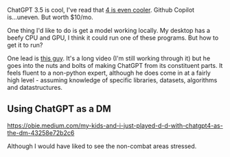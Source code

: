 ChatGPT 3.5 is cool, I've read that [4 is even cooler](https://cdn.openai.com/papers/gpt-4.pdf).
Github Copilot is...uneven. But worth $10/mo.

One thing I'd like to do is get a model working locally.
My desktop has a beefy CPU and GPU, I think it could run one of these programs. But how to get it to run?

One lead is [this guy](https://www.youtube.com/watch?v=kCc8FmEb1nY). It's a long video (I'm still working through it) but he goes into the nuts and bolts of making ChatGPT from its constituent parts. It feels fluent to a non-python expert, although he does come in at a fairly high level - assuming knowledge of specific libraries, datasets, algorithms and datastructures.

## Using ChatGPT as a DM

https://obie.medium.com/my-kids-and-i-just-played-d-d-with-chatgpt4-as-the-dm-43258e72b2c6

Although I would have liked to see the non-combat areas stressed.
